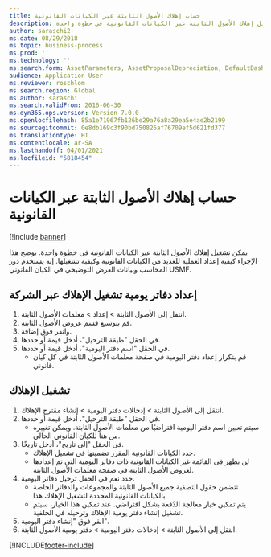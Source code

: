 ```yaml
---
title: حساب إهلاك الأصول الثابتة عبر الكيانات القانونية
description: يمكن تشغيل إهلاك الأصول الثابتة عبر الكيانات القانونية في خطوة واحدة.
author: saraschi2
ms.date: 08/29/2018
ms.topic: business-process
ms.prod: ''
ms.technology: ''
ms.search.form: AssetParameters, AssetProposalDepreciation, DefaultDashboard, LedgerJournalTable
audience: Application User
ms.reviewer: roschlom
ms.search.region: Global
ms.author: saraschi
ms.search.validFrom: 2016-06-30
ms.dyn365.ops.version: Version 7.0.0
ms.openlocfilehash: 85a1e71967fb126be29a76a8a29ea5e4ae2b2199
ms.sourcegitcommit: 0e8db169c3f90bd750826af76709ef5d621fd377
ms.translationtype: HT
ms.contentlocale: ar-SA
ms.lasthandoff: 04/01/2021
ms.locfileid: "5818454"
---
```

# <a name="calculate-fixed-asset-depreciation-across-legal-entities"></a>حساب إهلاك الأصول الثابتة عبر الكيانات القانونية

[!include [banner](../../includes/banner.md)]

يمكن تشغيل إهلاك الأصول الثابتة عبر الكيانات القانونية في خطوة واحدة. يوضح هذا الإجراء كيفية إعداد العملية للعديد من الكيانات القانونية‬ وكيفية تشغيلها. إنه يستخدم دور المحاسب وبيانات العرض التوضيحي في الكيان القانوني USMF.


## <a name="set-up-cross-company-depreciation-run-journals"></a>إعداد دفاتر يومية تشغيل الإهلاك عبر الشركة
1. انتقل إلى الأصول الثابتة > إعداد > معلمات الأصول الثابتة.
2. قم بتوسيع قسم عروض الأصول الثابتة‬.
3. وانقر فوق إضافة.
4. في الحقل "طبقة الترحيل"، أدخل قيمة أو حددها.
5. في الحقل "اسم دفتر اليومية"، أدخل قيمة أو حددها.
    * قم بتكرار إعداد دفتر اليومية في صفحة معلمات الأصول الثابتة في كل كيان قانوني.  

## <a name="depreciation-run"></a>تشغيل الإهلاك
1. انتقل إلى الأصول الثابتة > إدخالات دفتر اليومية‬ > إنشاء مقترح الإهلاك‬‬.
2. في الحقل "طبقة الترحيل"، أدخل قيمة أو حددها.
    * سيتم تعيين اسم دفتر اليومية افتراضيًا من معلمات الأصول الثابتة. ويمكن تغييره من هنا للكيان القانوني الحالي.  
3. في الحقل "إلى تاريخ"، أدخل تاريخًا.
    * حدد الكيانات القانونية المقرر تضمينها في تشغيل الإهلاك.  
    * لن يظهر في القائمة غير الكيانات القانونية ذات دفاتر اليومية التي تم إعدادها لعروض الأصول الثابتة في صفحة معلمات الأصول الثابتة.  
4. حدد نعم في الحقل ترحيل دفاتر اليومية.
    * تتضمن حقول التصفية جميع الأصول الثابتة والمجموعات والدفاتر الخاصة بالكيانات القانونية المحددة لتشغيل الإهلاك هذا.  
    * يتم تمكين خيار معالجة الدُفعة بشكل افتراضي. عند تمكين هذا الخيار، سيتم تشغيل إنشاء دفتر يومية الإهلاك وترحيله في الخلفية.  
5. انقر فوق "إنشاء دفتر اليومية".
6. انتقل إلى الأصول الثابتة > إدخالات دفتر اليومية‬ > دفتر يومية الأصول الثابتة‬.



[!INCLUDE[footer-include](../../../includes/footer-banner.md)]